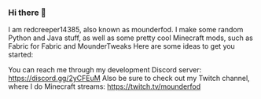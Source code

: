 ### Hi there 👋
I am redcreeper14385, also known as mounderfod.
I make some random Python and Java stuff, as well as some pretty cool Minecraft mods, such as Fabric for Fabric and MounderTweaks
Here are some ideas to get you started:

You can reach me through my development Discord server: https://discord.gg/2yCFEuM
Also be sure to check out my Twitch channel, where I do Minecraft streams: https://twitch.tv/mounderfod

